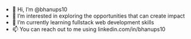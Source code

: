 - 👋 Hi, I’m @bhanups10
- 👀 I’m interested in exploring the opportunities that can create impact
- 🌱 I’m currently learning fullstack web development skills
- 📫 You can reach out to me using linkedin.com/in/bhanups10

<!---
bhanups10/bhanups10 is a ✨ special ✨ repository because its `README.md` (this file) appears on your GitHub profile.
You can click the Preview link to take a look at your changes.

- 💞️ I’m looking to collaborate on ...
--->
